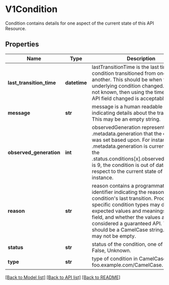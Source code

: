 # V1Condition

Condition contains details for one aspect of the current state of this API Resource.
## Properties
Name | Type | Description | Notes
------------ | ------------- | ------------- | -------------
**last_transition_time** | **datetime** | lastTransitionTime is the last time the condition transitioned from one status to another. This should be when the underlying condition changed.  If that is not known, then using the time when the API field changed is acceptable. | 
**message** | **str** | message is a human readable message indicating details about the transition. This may be an empty string. | 
**observed_generation** | **int** | observedGeneration represents the .metadata.generation that the condition was set based upon. For instance, if .metadata.generation is currently 12, but the .status.conditions[x].observedGeneration is 9, the condition is out of date with respect to the current state of the instance. | [optional] 
**reason** | **str** | reason contains a programmatic identifier indicating the reason for the condition&#39;s last transition. Producers of specific condition types may define expected values and meanings for this field, and whether the values are considered a guaranteed API. The value should be a CamelCase string. This field may not be empty. | 
**status** | **str** | status of the condition, one of True, False, Unknown. | 
**type** | **str** | type of condition in CamelCase or in foo.example.com/CamelCase. | 

[[Back to Model list]](../README.md#documentation-for-models) [[Back to API list]](../README.md#documentation-for-api-endpoints) [[Back to README]](../README.md)


